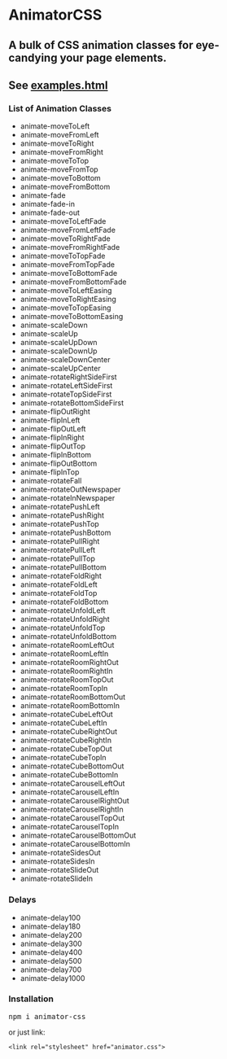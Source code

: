 # AnimatorCSS
## A bulk of CSS animation classes for eye-candying your page elements.
## See [examples.html](./examples.html) 

### List of Animation Classes

* animate-moveToLeft
* animate-moveFromLeft
* animate-moveToRight
* animate-moveFromRight
* animate-moveToTop
* animate-moveFromTop
* animate-moveToBottom
* animate-moveFromBottom
* animate-fade
* animate-fade-in
* animate-fade-out
* animate-moveToLeftFade
* animate-moveFromLeftFade
* animate-moveToRightFade
* animate-moveFromRightFade
* animate-moveToTopFade
* animate-moveFromTopFade
* animate-moveToBottomFade
* animate-moveFromBottomFade
* animate-moveToLeftEasing
* animate-moveToRightEasing
* animate-moveToTopEasing
* animate-moveToBottomEasing
* animate-scaleDown
* animate-scaleUp
* animate-scaleUpDown
* animate-scaleDownUp
* animate-scaleDownCenter
* animate-scaleUpCenter
* animate-rotateRightSideFirst
* animate-rotateLeftSideFirst
* animate-rotateTopSideFirst
* animate-rotateBottomSideFirst
* animate-flipOutRight
* animate-flipInLeft
* animate-flipOutLeft
* animate-flipInRight
* animate-flipOutTop
* animate-flipInBottom
* animate-flipOutBottom
* animate-flipInTop
* animate-rotateFall
* animate-rotateOutNewspaper
* animate-rotateInNewspaper
* animate-rotatePushLeft
* animate-rotatePushRight
* animate-rotatePushTop
* animate-rotatePushBottom
* animate-rotatePullRight
* animate-rotatePullLeft
* animate-rotatePullTop
* animate-rotatePullBottom
* animate-rotateFoldRight
* animate-rotateFoldLeft
* animate-rotateFoldTop
* animate-rotateFoldBottom
* animate-rotateUnfoldLeft
* animate-rotateUnfoldRight
* animate-rotateUnfoldTop
* animate-rotateUnfoldBottom
* animate-rotateRoomLeftOut
* animate-rotateRoomLeftIn
* animate-rotateRoomRightOut
* animate-rotateRoomRightIn
* animate-rotateRoomTopOut
* animate-rotateRoomTopIn
* animate-rotateRoomBottomOut
* animate-rotateRoomBottomIn
* animate-rotateCubeLeftOut
* animate-rotateCubeLeftIn
* animate-rotateCubeRightOut
* animate-rotateCubeRightIn
* animate-rotateCubeTopOut
* animate-rotateCubeTopIn
* animate-rotateCubeBottomOut
* animate-rotateCubeBottomIn
* animate-rotateCarouselLeftOut
* animate-rotateCarouselLeftIn
* animate-rotateCarouselRightOut
* animate-rotateCarouselRightIn
* animate-rotateCarouselTopOut
* animate-rotateCarouselTopIn
* animate-rotateCarouselBottomOut
* animate-rotateCarouselBottomIn
* animate-rotateSidesOut
* animate-rotateSidesIn
* animate-rotateSlideOut
* animate-rotateSlideIn

### Delays 

* animate-delay100
* animate-delay180
* animate-delay200
* animate-delay300
* animate-delay400
* animate-delay500
* animate-delay700
* animate-delay1000

### Installation
<pre>
npm i animator-css
</pre>

or just link:

`<link rel="stylesheet" href="animator.css">`
